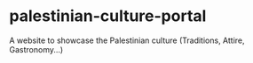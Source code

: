 # palestinian-culture-portal
A website to showcase the Palestinian culture (Traditions, Attire, Gastronomy...)

